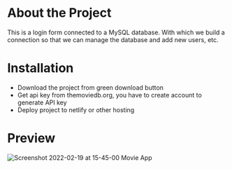 # About the Project
This is a login form connected to a MySQL database. With which we build a connection so that we can manage the database and add new users, etc. 

# Installation
* Download the project from green download button
* Get api key from themoviedb.org, you have to create account to generate API key
* Deploy project to netlify or other hosting

# Preview
![Screenshot 2022-02-19 at 15-45-00 Movie App](https://user-images.githubusercontent.com/83369389/154803394-28a5ac28-4b43-4896-978a-f886b102235e.png)
